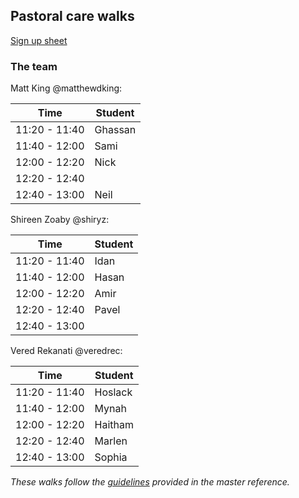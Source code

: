 ## Pastoral care walks

[Sign up sheet](https://docs.google.com/spreadsheets/d/1b36XBikvoJygXzDWLYpJxQNv1HMcC7teX9gzB_-f8DY/edit#gid=0)

### The team

Matt King @matthewdking:

| Time | Student |
|------|---------|
| 11:20 - 11:40 | Ghassan |
| 11:40 - 12:00 | Sami |
| 12:00 - 12:20 | Nick |
| 12:20 - 12:40 | |
| 12:40 - 13:00 | Neil |

Shireen Zoaby @shiryz:

| Time | Student |
|------|---------|
| 11:20 - 11:40 | Idan |
| 11:40 - 12:00 | Hasan |
| 12:00 - 12:20 | Amir |
| 12:20 - 12:40 | Pavel |
| 12:40 - 13:00 | |

Vered Rekanati @veredrec:

| Time | Student |
|------|---------|
| 11:20 - 11:40 | Hoslack |
| 11:40 - 12:00 | Mynah |
| 12:00 - 12:20 | Haitham |
| 12:20 - 12:40 | Marlen |
| 12:40 - 13:00 | Sophia |

*These walks
follow the [guidelines](https://github.com/foundersandcoders/master-reference/blob/master/pastoral-care.md) provided in the master reference.*
